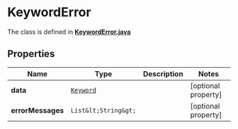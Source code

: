 

# KeywordError

The class is defined in **[KeywordError.java](../../src/main/java/org/openapitools/model/KeywordError.java)**

## Properties

Name | Type | Description | Notes
------------ | ------------- | ------------- | -------------
**data** | [`Keyword`](Keyword.md) |  |  [optional property]
**errorMessages** | `List&lt;String&gt;` |  |  [optional property]





